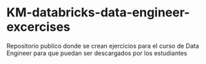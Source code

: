 # KM-databricks-data-engineer-excercises
Repositorio publico donde se crean ejercicios para el curso de Data Engineer para que puedan ser descargados por los estudiantes
